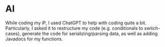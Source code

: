 # AI

While coding my iP, I used ChatGPT to help with coding quite a bit. Particularly, I asked it to restructure my code (e.g. conditionals to switch-cases), generate the code for serializing/parsing data, as well as adding Javadocs for my functions.
